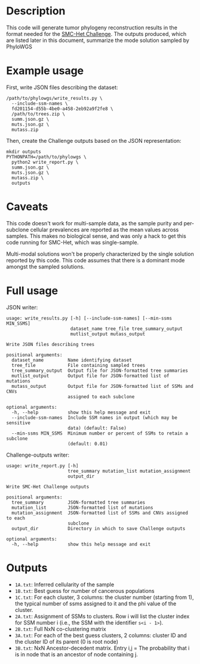 Description
===========
This code will generate tumor phylogeny reconstruction results in the format
needed for the [SMC-Het
Challenge](http://dreamchallenges.org/project/home-upcoming/dream-9-5-icgc-tcga-dream-somatic-mutation-calling-tumor-heterogeneity-challenge-smc-het/).
The outputs produced, which are listed later in this document, summarize the
mode solution sampled by PhyloWGS


Example usage
=============
First, write JSON files describing the dataset:

    /path/to/phylowgs/write_results.py \
      --include-ssm-names \
      fd201154-d55b-4be0-a458-2eb92a9f2fe8 \
      /path/to/trees.zip \
      summ.json.gz \
      muts.json.gz \
      mutass.zip

Then, create the Challenge outputs based on the JSON representation:

    mkdir outputs
    PYTHONPATH=/path/to/phylowgs \
      python2 write_report.py \
      summ.json.gz \
      muts.json.gz \
      mutass.zip \
      outputs


Caveats
=======
This code doesn't work for multi-sample data, as the sample purity and
per-subclone cellular prevalences are reported as the mean values across
samples. This makes no biological sense, and was only a hack to get this code
running for SMC-Het, which was single-sample.

Multi-modal solutions won't be properly characterized by the single solution
reported by this code. This code assumes that there is a dominant mode amongst
the sampled solutions.


Full usage
==========
JSON writer:

    usage: write_results.py [-h] [--include-ssm-names] [--min-ssms MIN_SSMS]
                            dataset_name tree_file tree_summary_output
                            mutlist_output mutass_output

    Write JSON files describing trees

    positional arguments:
      dataset_name         Name identifying dataset
      tree_file            File containing sampled trees
      tree_summary_output  Output file for JSON-formatted tree summaries
      mutlist_output       Output file for JSON-formatted list of mutations
      mutass_output        Output file for JSON-formatted list of SSMs and CNVs
                           assigned to each subclone

    optional arguments:
      -h, --help           show this help message and exit
      --include-ssm-names  Include SSM names in output (which may be sensitive
                           data) (default: False)
      --min-ssms MIN_SSMS  Minimum number or percent of SSMs to retain a subclone
                           (default: 0.01)

Challenge-outputs writer:

    usage: write_report.py [-h]
                           tree_summary mutation_list mutation_assignment
                           output_dir

    Write SMC-Het Challenge outputs

    positional arguments:
      tree_summary         JSON-formatted tree summaries
      mutation_list        JSON-formatted list of mutations
      mutation_assignment  JSON-formatted list of SSMs and CNVs assigned to each
                           subclone
      output_dir           Directory in which to save Challenge outputs

    optional arguments:
      -h, --help           show this help message and exit


Outputs
=======
* `1A.txt`: Inferred cellularity of the sample
* `1B.txt`: Best guess for number of cancerous populations
* `1C.txt`: For each cluster, 3 columns: the cluster number (starting from 1),  the typical number of ssms assigned to it and the phi value of the cluster.  
* `2A.txt`: Assignment of SSMs to clusters. Row i will list the cluster index for SSM number i (i.e., the SSM with the identifier `s<i - 1>`).
* `2B.txt`: Full NxN co-clustering matrix
* `3A.txt`: For each of the best guess clusters, 2 columns: cluster ID and the cluster ID of its parent (0 is root node)
* `3B.txt`: NxN Ancestor-decedent matrix. Entry i,j = The probability that i is in node that is an ancestor of node containing j. 
